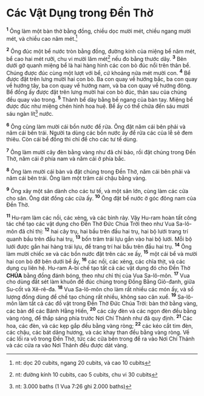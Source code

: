 # Các Vật Dụng trong Đền Thờ

<sup><b>1</b></sup> Ông làm một bàn thờ bằng đồng, chiều dọc mười mét, chiều ngang mười mét, và chiều cao năm mét.[^1-eaf1276c-f95b-4ba5-b45e-e23b38a6c8fc]

<sup><b>2</b></sup> Ông đúc một bể nước tròn bằng đồng, đường kính của miệng bể năm mét, bể cao hai mét rưỡi, chu vi mười lăm mét[^2-eaf1276c-f95b-4ba5-b45e-e23b38a6c8fc] nếu đo bằng thước dây. <sup><b>3</b></sup> Bên dưới gờ quanh miệng bể là hai hàng hình các con bò đúc nổi trên thân bể. Chúng được đúc cùng một lượt với bể, cứ khoảng nửa mét mười con. <sup><b>4</b></sup> Bể được đặt trên lưng mười hai con bò. Ba con quay về hướng bắc, ba con quay về hướng tây, ba con quay về hướng nam, và ba con quay về hướng đông. Bể đồng ấy được đặt trên lưng mười hai con bò đúc, thân sau của chúng đều quay vào trong. <sup><b>5</b></sup> Thành bể dày bằng bề ngang của bàn tay. Miệng bể được đúc như miệng chén hình hoa huệ. Bể ấy có thể chứa đến sáu mươi sáu ngàn lít[^3-eaf1276c-f95b-4ba5-b45e-e23b38a6c8fc] nước.

<sup><b>6</b></sup> Ông cũng làm mười cái bồn nước để rửa. Ông đặt năm cái bên phải và năm cái bên trái. Người ta dùng các bồn nước ấy để rửa các của lễ sẽ đem thiêu. Còn cái bể đồng thì chỉ để cho các tư tế dùng.

<sup><b>7</b></sup> Ông làm mười cây đèn bằng vàng như đã chỉ bảo, rồi đặt chúng trong Đền Thờ, năm cái ở phía nam và năm cái ở phía bắc.

<sup><b>8</b></sup> Ông làm mười cái bàn và đặt chúng trong Đền Thờ, năm cái bên phải và năm cái bên trái. Ông làm một trăm cái chậu bằng vàng.

<sup><b>9</b></sup> Ông xây một sân dành cho các tư tế, và một sân lớn, cùng làm các cửa cho sân. Ông dát đồng các cửa ấy. <sup><b>10</b></sup> Ông đặt bể nước ở góc đông nam của Đền Thờ.

<sup><b>11</b></sup> Hu-ram làm các nồi, các xẻng, và các bình rảy. Vậy Hu-ram hoàn tất công tác chế tạo các vật dụng cho Đền Thờ Đức Chúa Trời theo như Vua Sa-lô-môn đã chỉ thị: <sup><b>12</b></sup> hai cây trụ, hai bầu trên đầu hai trụ, hai bộ lưới trang trí quanh bầu trên đầu hai trụ, <sup><b>13</b></sup> bốn trăm trái lựu gắn vào hai bộ lưới. Mỗi bộ lưới được gắn hai hàng trái lựu, để trang trí hai bầu trên đầu hai trụ. <sup><b>14</b></sup> Ông làm mười chiếc xe và các bồn nước đặt trên các xe ấy, <sup><b>15</b></sup> một cái bể và mười hai con bò đỡ bên dưới bể ấy, <sup><b>16</b></sup> các nồi, các xẻng, các chĩa thịt, và các dụng cụ liên hệ. Hu-ram A-bi chế tạo tất cả các vật dụng đó cho Đền Thờ **CHÚA** bằng đồng đánh bóng, theo như chỉ thị của Vua Sa-lô-môn. <sup><b>17</b></sup> Vua cho dùng đất sét làm khuôn để đúc chúng trong Đồng Bằng Giô-đanh, giữa Su-cốt và Xê-rê-đa. <sup><b>18</b></sup> Vua Sa-lô-môn cho làm rất nhiều các món ấy, và số lượng đồng dùng để chế tạo chúng rất nhiều, không sao cân xuể. <sup><b>19</b></sup> Sa-lô-môn làm tất cả các đồ vật trong Đền Thờ Đức Chúa Trời: bàn thờ bằng vàng, các bàn để các Bánh Hằng Hiến, <sup><b>20</b></sup> các cây đèn và các ngọn đèn đều bằng vàng ròng, để thắp sáng phía trước Nơi Chí Thánh như đã quy định. <sup><b>21</b></sup> Các hoa, các đèn, và các kẹp gắp đều bằng vàng ròng; <sup><b>22</b></sup> các kéo cắt tim đèn, các chậu, các bát dâng hương, và các khay than đều bằng vàng ròng. Về các lối ra vô trong Đền Thờ, tức các cửa bên trong để ra vào Nơi Chí Thánh và các cửa ra vào Nơi Thánh đều được dát vàng.

[^1-eaf1276c-f95b-4ba5-b45e-e23b38a6c8fc]: nt: dọc 20 cubits, ngang 20 cubits, và cao 10 cubits

[^2-eaf1276c-f95b-4ba5-b45e-e23b38a6c8fc]: nt: đường kính 10 cubits, cao 5 cubits, chu vi 30 cubits

[^3-eaf1276c-f95b-4ba5-b45e-e23b38a6c8fc]: nt: 3.000 baths (1 Vua 7:26 ghi 2.000 baths)
